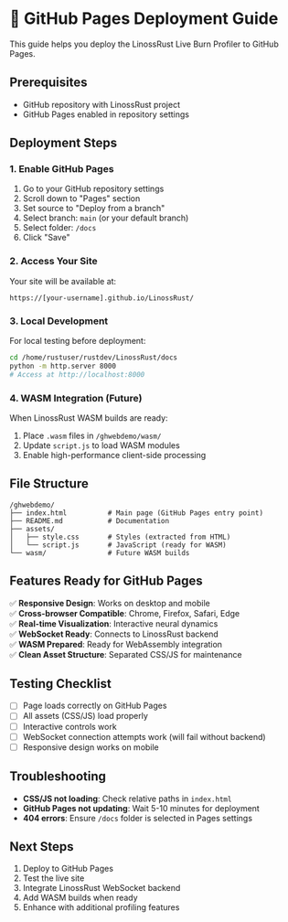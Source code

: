 # 🚀 GitHub Pages Deployment Guide

This guide helps you deploy the LinossRust Live Burn Profiler to GitHub Pages.

## Prerequisites
- GitHub repository with LinossRust project
- GitHub Pages enabled in repository settings

## Deployment Steps

### 1. Enable GitHub Pages
1. Go to your GitHub repository settings
2. Scroll down to "Pages" section
3. Set source to "Deploy from a branch"
4. Select branch: `main` (or your default branch)
5. Select folder: `/docs`
6. Click "Save"

### 2. Access Your Site
Your site will be available at:
```
https://[your-username].github.io/LinossRust/
```

### 3. Local Development
For local testing before deployment:
```bash
cd /home/rustuser/rustdev/LinossRust/docs
python -m http.server 8000
# Access at http://localhost:8000
```

### 4. WASM Integration (Future)
When LinossRust WASM builds are ready:
1. Place `.wasm` files in `/ghwebdemo/wasm/`
2. Update `script.js` to load WASM modules
3. Enable high-performance client-side processing

## File Structure
```
/ghwebdemo/
├── index.html          # Main page (GitHub Pages entry point)
├── README.md           # Documentation
├── assets/
│   ├── style.css       # Styles (extracted from HTML)
│   └── script.js       # JavaScript (ready for WASM)
└── wasm/               # Future WASM builds
```

## Features Ready for GitHub Pages
✅ **Responsive Design**: Works on desktop and mobile  
✅ **Cross-browser Compatible**: Chrome, Firefox, Safari, Edge  
✅ **Real-time Visualization**: Interactive neural dynamics  
✅ **WebSocket Ready**: Connects to LinossRust backend  
✅ **WASM Prepared**: Ready for WebAssembly integration  
✅ **Clean Asset Structure**: Separated CSS/JS for maintenance  

## Testing Checklist
- [ ] Page loads correctly on GitHub Pages
- [ ] All assets (CSS/JS) load properly
- [ ] Interactive controls work
- [ ] WebSocket connection attempts work (will fail without backend)
- [ ] Responsive design works on mobile

## Troubleshooting
- **CSS/JS not loading**: Check relative paths in `index.html`
- **GitHub Pages not updating**: Wait 5-10 minutes for deployment
- **404 errors**: Ensure `/docs` folder is selected in Pages settings

## Next Steps
1. Deploy to GitHub Pages
2. Test the live site
3. Integrate LinossRust WebSocket backend
4. Add WASM builds when ready
5. Enhance with additional profiling features
